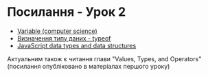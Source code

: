 # Посилання - Урок 2

- [Variable (computer science)](https://en.wikipedia.org/wiki/Variable_(computer_science))
- [Визначення типу даних - typeof](https://developer.mozilla.org/en-US/docs/Web/JavaScript/Reference/Operators/typeof)
- [JavaScript data types and data structures](https://developer.mozilla.org/en-US/docs/Web/JavaScript/Data_structures)


Актуальним також є читання глави "Values, Types, and Operators" (посилання опубліковано в матеріалах першого уроку)